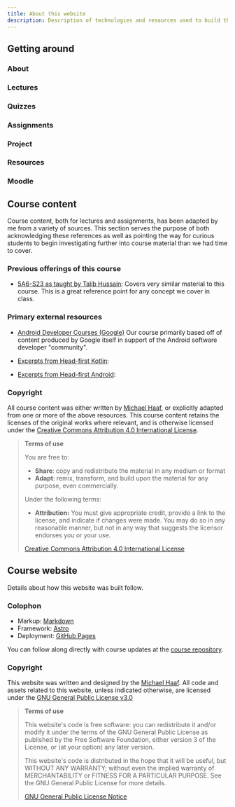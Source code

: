 ```yaml
---
title: About this website
description: Description of technologies and resources used to build this website. Acknowledgements, copyright, terms of use, etc. can be found on this page.
---
```


## Getting around

### About

### Lectures

### Quizzes

### Assignments

### Project

### Resources

### Moodle

## Course content

Course content, both for lectures and assignments, has been adapted by me from a variety of sources. This section serves the purpose of both acknowledging these references as well as pointing the way for curious students to begin investigating further into course material than we had time to cover.

### Previous offerings of this course

- [5A6-S23 as taught by Talib Hussain](/resources/archive-s23/lectures/01-intro-to-kotlin/): Covers very similar material to this course. This is a great reference point for any concept we cover in class. 

### Primary external resources

- [Android Developer Courses (Google)](https://developer.android.com/courses) Our course primarily based off of content produced by Google itself in support of the Android software developer "community".

- [Excerpts from Head-first Kotlin](#):

- [Excerpts from Head-first Android](#):

### Copyright

All course content was either written by [Michael Haaf](https://github.com/michaelhaaf), or explicitly adapted from one or more of the above resources. This course content retains the licenses of the original works where relevant, and is otherwise licensed under the [Creative Commons Attribution 4.0 International License](https://creativecommons.org/licenses/by/4.0/).

> **Terms of use**
>
> You are free to:
>
>   - **Share**: copy and redistribute the material in any medium or format
>   - **Adapt**: remix, transform, and build upon the material for any purpose, even commercially.
>
> Under the following terms:
>
>  - **Attribution:** You must give appropriate credit, provide a link to the license, and indicate if changes were made. You may do so in any reasonable manner, but not in any way that suggests the licensor endorses you or your use.
>
> [Creative Commons Attribution 4.0 International License](https://creativecommons.org/licenses/by/4.0/)

## Course website

Details about how this website was built follow.

### Colophon

- Markup: [Markdown](#)
- Framework: [Astro](#)
- Deployment: [GitHub Pages](https://pages.github.com/)

You can follow along directly with course updates at the [course repository](https://github.com/michaelhaaf/2W6-W23).

### Copyright

This website was written and designed by the [Michael Haaf](https://github.com/michaelhaaf). All code and assets related to this website, unless indicated otherwise, are licensed under the [GNU General Public License v3.0](https://github.com/michaelhaaf/2W6-W23/blob/main/LICENSE)

> **Terms of use**
>
> This website's code is free software: you can redistribute it and/or modify it under the terms of the GNU General Public License as published by the Free Software Foundation, either version 3 of the License, or (at your option) any later version.
>
> This website's code is distributed in the hope that it will be useful, but WITHOUT ANY WARRANTY; without even the implied warranty of MERCHANTABILITY or FITNESS FOR A PARTICULAR PURPOSE. See the GNU General Public License for more details.
>
>   [GNU General Public License Notice](https://www.gnu.org/licenses/gpl-howto.html)

